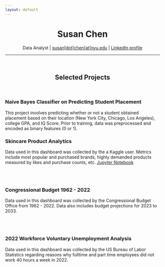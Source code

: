 ```yaml
---
layout: default
---
```

<h1 align="center">
  Susan Chen
</h1>

<p align="center">
  Data Analyst | <a href="sc6354@nyu.edu">susan[dot]chen[at]nyu.edu</a> | <a href="https://www.linkedin.com/in/susan-chen-12787517a/">LinkedIn profile</a>
</p>

* * *
<br>

<h2 align="center">
  Selected Projects
</h2>

<br>

### Naive Bayes Classifier on Predicting Student Placement 
This project involves predicting whether or not a student obtained placement based on their location (New York City, Chicago, Los Angeles), college GPA, and IQ Score. Prior to training, data was preprocessed and encoded as binary features (0 or 1).

### Skincare Product Analytics 
Data used in this dashboard was collected by the a Kaggle user. Metrics include most popular and purchased brands, highly demanded products measured by likes and purchase counts, etc.
[Jupyter Notebook](https://www.kaggle.com/code/sc6354/2022-s-christmas-guide-to-skincare-gifting)

<br><br>

### Congressional Budget 1962 - 2022
Data used in this dashboard was collected by the Congressional Budget Office from 1962 - 2022. Data also includes budget projections for 2023 to 2033.

<br><br>

### 2022 Workforce Voluntary Unemployment Analysis
Data used in this dashboard was collected by the US Bureau of Labor Statistics regarding reasons why fulltime and part time employees did not work 40 hours a week in 2022.

<br><br>


